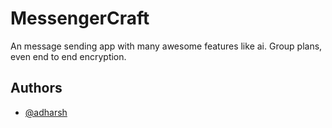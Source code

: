# MessengerCraft

An message sending app with many awesome features like ai. Group plans, even end to end encryption.

## Authors

- [@adharsh](https://github.com/adharshgamingyt)
